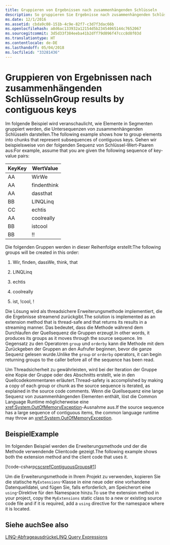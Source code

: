 ```yaml
---
title: Gruppieren von Ergebnissen nach zusammenhängenden Schlüsseln
description: So gruppieren Sie Ergebnisse nach zusammenhängenden Schlüsseln
ms.date: 12/1/2016
ms.assetid: cbda9c08-151b-4c9e-82f7-c3d7f3dac66b
ms.openlocfilehash: a8d6ac133932a12154d5b23454065144c7652067
ms.sourcegitcommit: 3d5d33f384eeba41b2dff79d096f47ccc8d8f03d
ms.translationtype: HT
ms.contentlocale: de-DE
ms.lasthandoff: 05/04/2018
ms.locfileid: "33281436"
---
```

# <a name="group-results-by-contiguous-keys"></a><span data-ttu-id="6c921-103">Gruppieren von Ergebnissen nach zusammenhängenden Schlüsseln</span><span class="sxs-lookup"><span data-stu-id="6c921-103">Group results by contiguous keys</span></span>

<span data-ttu-id="6c921-104">Im folgende Beispiel wird veranschaulicht, wie Elemente in Segmenten gruppiert werden, die Untersequenzen von zusammenhängenden Schlüsseln darstellen.</span><span class="sxs-lookup"><span data-stu-id="6c921-104">The following example shows how to group elements into chunks that represent subsequences of contiguous keys.</span></span> <span data-ttu-id="6c921-105">Gehen wir beispielsweise von der folgenden Sequenz von Schlüssel-Wert-Paaren aus:</span><span class="sxs-lookup"><span data-stu-id="6c921-105">For example, assume that you are given the following sequence of key-value pairs:</span></span>  
  
|<span data-ttu-id="6c921-106">Key</span><span class="sxs-lookup"><span data-stu-id="6c921-106">Key</span></span>|<span data-ttu-id="6c921-107">Wert</span><span class="sxs-lookup"><span data-stu-id="6c921-107">Value</span></span>|  
|---------|-----------|  
|<span data-ttu-id="6c921-108">A</span><span class="sxs-lookup"><span data-stu-id="6c921-108">A</span></span>|<span data-ttu-id="6c921-109">Wir</span><span class="sxs-lookup"><span data-stu-id="6c921-109">We</span></span>|  
|<span data-ttu-id="6c921-110">A</span><span class="sxs-lookup"><span data-stu-id="6c921-110">A</span></span>|<span data-ttu-id="6c921-111">finden</span><span class="sxs-lookup"><span data-stu-id="6c921-111">think</span></span>|  
|<span data-ttu-id="6c921-112">A</span><span class="sxs-lookup"><span data-stu-id="6c921-112">A</span></span>|<span data-ttu-id="6c921-113">dass</span><span class="sxs-lookup"><span data-stu-id="6c921-113">that</span></span>|  
|<span data-ttu-id="6c921-114">B</span><span class="sxs-lookup"><span data-stu-id="6c921-114">B</span></span>|<span data-ttu-id="6c921-115">LINQ</span><span class="sxs-lookup"><span data-stu-id="6c921-115">Linq</span></span>|  
|<span data-ttu-id="6c921-116">C</span><span class="sxs-lookup"><span data-stu-id="6c921-116">C</span></span>|<span data-ttu-id="6c921-117">echt</span><span class="sxs-lookup"><span data-stu-id="6c921-117">is</span></span>|  
|<span data-ttu-id="6c921-118">A</span><span class="sxs-lookup"><span data-stu-id="6c921-118">A</span></span>|<span data-ttu-id="6c921-119">cool</span><span class="sxs-lookup"><span data-stu-id="6c921-119">really</span></span>|  
|<span data-ttu-id="6c921-120">B</span><span class="sxs-lookup"><span data-stu-id="6c921-120">B</span></span>|<span data-ttu-id="6c921-121">ist</span><span class="sxs-lookup"><span data-stu-id="6c921-121">cool</span></span>|  
|<span data-ttu-id="6c921-122">B</span><span class="sxs-lookup"><span data-stu-id="6c921-122">B</span></span>|<span data-ttu-id="6c921-123">!</span><span class="sxs-lookup"><span data-stu-id="6c921-123">!</span></span>|  
  
 <span data-ttu-id="6c921-124">Die folgenden Gruppen werden in dieser Reihenfolge erstellt:</span><span class="sxs-lookup"><span data-stu-id="6c921-124">The following groups will be created in this order:</span></span>  
  
1.  <span data-ttu-id="6c921-125">Wir, finden, dass</span><span class="sxs-lookup"><span data-stu-id="6c921-125">We, think, that</span></span>  
  
2.  <span data-ttu-id="6c921-126">LINQ</span><span class="sxs-lookup"><span data-stu-id="6c921-126">Linq</span></span>  
  
3.  <span data-ttu-id="6c921-127">echt</span><span class="sxs-lookup"><span data-stu-id="6c921-127">is</span></span>  
  
4.  <span data-ttu-id="6c921-128">cool</span><span class="sxs-lookup"><span data-stu-id="6c921-128">really</span></span>  
  
5.  <span data-ttu-id="6c921-129">ist, !</span><span class="sxs-lookup"><span data-stu-id="6c921-129">cool, !</span></span>  
  
 <span data-ttu-id="6c921-130">Die Lösung wird als threadsichere Erweiterungsmethode implementiert, die die Ergebnisse streamend zurückgibt.</span><span class="sxs-lookup"><span data-stu-id="6c921-130">The solution is implemented as an extension method that is thread-safe and that returns its results in a streaming manner.</span></span> <span data-ttu-id="6c921-131">Das bedeutet, dass die Methode während dem Durchlaufen der Quellsequenz die Gruppen erzeugt.</span><span class="sxs-lookup"><span data-stu-id="6c921-131">In other words, it produces its groups as it moves through the source sequence.</span></span> <span data-ttu-id="6c921-132">Im Gegensatz zu den Operatoren `group` und `orderby` kann die Methode mit dem Zurückgeben der Gruppen an den Aufrufer beginnen, bevor die ganze Sequenz gelesen wurde.</span><span class="sxs-lookup"><span data-stu-id="6c921-132">Unlike the `group` or `orderby` operators, it can begin returning groups to the caller before all of the sequence has been read.</span></span>  
  
 <span data-ttu-id="6c921-133">Um Threadsicherheit zu gewährleisten, wird bei der Iteration der Gruppe eine Kopie der Gruppe oder des Abschnitts erstellt, wie in den Quellcodekommentaren erläutert.</span><span class="sxs-lookup"><span data-stu-id="6c921-133">Thread-safety is accomplished by making a copy of each group or chunk as the source sequence is iterated, as explained in the source code comments.</span></span> <span data-ttu-id="6c921-134">Wenn die Quellsequenz eine lange Sequenz von zusammenhängenden Elementen enthält, löst die Common Language Runtime möglicherweise eine <xref:System.OutOfMemoryException>-Ausnahme aus.</span><span class="sxs-lookup"><span data-stu-id="6c921-134">If the source sequence has a large sequence of contiguous items, the common language runtime may throw an <xref:System.OutOfMemoryException>.</span></span>  
  
## <a name="example"></a><span data-ttu-id="6c921-135">Beispiel</span><span class="sxs-lookup"><span data-stu-id="6c921-135">Example</span></span>  
 <span data-ttu-id="6c921-136">Im folgenden Beispiel werden die Erweiterungsmethode und der die Methode verwendende Clientcode gezeigt.</span><span class="sxs-lookup"><span data-stu-id="6c921-136">The following example shows both the extension method and the client code that uses it.</span></span>  
  
 [!code-csharp[cscsrefContiguousGroups#1](../../../samples/snippets/csharp/concepts/linq/how-to-group-results-by-contiguous-keys_1.cs)]  
  
 <span data-ttu-id="6c921-137">Um die Erweiterungsmethode in Ihrem Projekt zu verwenden, kopieren Sie die statische `MyExtensions`-Klasse in eine neue oder eine vorhandene Datenquelldatei, und fügen Sie, falls erforderlich, am Speicherort eine `using`-Direktive für den Namespace hinzu.</span><span class="sxs-lookup"><span data-stu-id="6c921-137">To use the extension method in your project, copy the `MyExtensions` static class to a new or existing source code file and if it is required, add a `using` directive for the namespace where it is located.</span></span>  
  
## <a name="see-also"></a><span data-ttu-id="6c921-138">Siehe auch</span><span class="sxs-lookup"><span data-stu-id="6c921-138">See also</span></span>  
 [<span data-ttu-id="6c921-139">LINQ-Abfrageausdrücke</span><span class="sxs-lookup"><span data-stu-id="6c921-139">LINQ Query Expressions</span></span>](index.md)  
 
